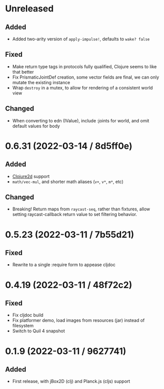 # Unreleased

## Added

- Added two-arity version of `apply-impulse!`, defaults to `wake? false`

## Fixed

- Make return type tags in protocols fully qualified, Clojure seems to like that
  better
- Fix PrismaticJointDef creation, some vector fields are final, we can only
  mutate the existing instance
- Wrap `destroy` in a mutex, to allow for rendering of a consistent world view

## Changed

- When converting to edn (IValue), include :joints for world, and omit default
  values for body

# 0.6.31 (2022-03-14 / 8d5ff0e)

## Added

- [Clojure2d](https://github.com/Clojure2D/clojure2d) support
- `math/vec-mul`, and shorter math aliases (`v+`, `v*`, `m*`, etc)

## Changed

- Breaking! Return maps from `raycast-seq`, rather than fixtures, allow setting
  raycast-callback return value to set filtering behavior.

# 0.5.23 (2022-03-11 / 7b55d21)

## Fixed

- Rewrite to a single :require form to appease cljdoc

# 0.4.19 (2022-03-11 / 48f72c2)

## Fixed

- Fix cljdoc build
- Fix platformer demo, load images from resources (jar) instead of filesystem
- Switch to Quil 4 snapshot

# 0.1.9 (2022-03-11 / 9627741)

## Added

- First release, with jBox2D (clj) and Planck.js (cljs) support